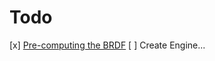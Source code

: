 # Todo

[x] [Pre-computing the BRDF](https://learnopengl.com/PBR/IBL/Specular-IBL)
[ ] Create Engine...
